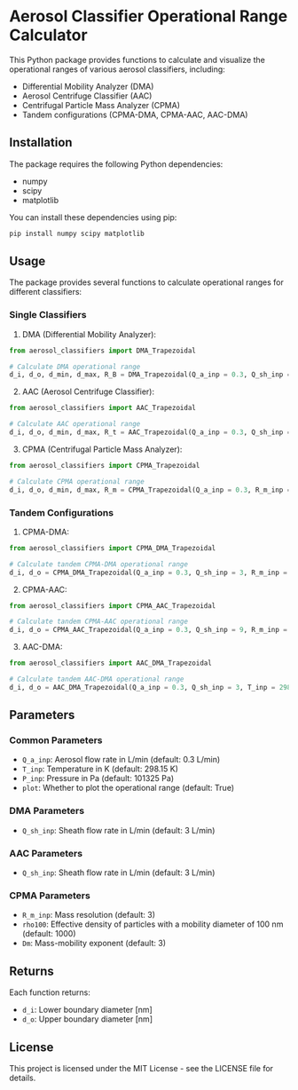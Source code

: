 # **A**erosol **C**lassifier **O**perational **R**ange **C**alculator

This Python package provides functions to calculate and visualize the operational ranges of various aerosol classifiers, including:

- Differential Mobility Analyzer (DMA)
- Aerosol Centrifuge Classifier (AAC)
- Centrifugal Particle Mass Analyzer (CPMA)
- Tandem configurations (CPMA-DMA, CPMA-AAC, AAC-DMA)

## Installation

The package requires the following Python dependencies:
- numpy
- scipy
- matplotlib

You can install these dependencies using pip:

```bash
pip install numpy scipy matplotlib
```

## Usage

The package provides several functions to calculate operational ranges for different classifiers:

### Single Classifiers

1. DMA (Differential Mobility Analyzer):
```python
from aerosol_classifiers import DMA_Trapezoidal

# Calculate DMA operational range
d_i, d_o, d_min, d_max, R_B = DMA_Trapezoidal(Q_a_inp = 0.3, Q_sh_inp = 3, T_inp = 298.15, P_inp = 101325)
```

2. AAC (Aerosol Centrifuge Classifier):
```python
from aerosol_classifiers import AAC_Trapezoidal

# Calculate AAC operational range
d_i, d_o, d_min, d_max, R_t = AAC_Trapezoidal(Q_a_inp = 0.3, Q_sh_inp = 3, T_inp = 298.15, P_inp = 101325)
```

3. CPMA (Centrifugal Particle Mass Analyzer):
```python
from aerosol_classifiers import CPMA_Trapezoidal

# Calculate CPMA operational range
d_i, d_o, d_min, d_max, R_m = CPMA_Trapezoidal(Q_a_inp = 0.3, R_m_inp = 3, rho100 = 1000, Dm = 3, T_inp = 298.15, P_inp = 101325)
```

### Tandem Configurations

1. CPMA-DMA:
```python
from aerosol_classifiers import CPMA_DMA_Trapezoidal

# Calculate tandem CPMA-DMA operational range
d_i, d_o = CPMA_DMA_Trapezoidal(Q_a_inp = 0.3, Q_sh_inp = 3, R_m_inp = 10/3, rho100 = 1000, Dm = 3, T_inp = 298.15, P_inp = 101325)
```

2. CPMA-AAC:
```python
from aerosol_classifiers import CPMA_AAC_Trapezoidal

# Calculate tandem CPMA-AAC operational range
d_i, d_o = CPMA_AAC_Trapezoidal(Q_a_inp = 0.3, Q_sh_inp = 9, R_m_inp = 30/2.48, rho100 = 510, Dm = 2.48, T_inp = 298.15, P_inp = 101325)
```

3. AAC-DMA:
```python
from aerosol_classifiers import AAC_DMA_Trapezoidal

# Calculate tandem AAC-DMA operational range
d_i, d_o = AAC_DMA_Trapezoidal(Q_a_inp = 0.3, Q_sh_inp = 3, T_inp = 298.15, P_inp = 101325)
```

## Parameters

### Common Parameters
- `Q_a_inp`: Aerosol flow rate in L/min (default: 0.3 L/min)
- `T_inp`: Temperature in K (default: 298.15 K)
- `P_inp`: Pressure in Pa (default: 101325 Pa)
- `plot`: Whether to plot the operational range (default: True)

### DMA Parameters
- `Q_sh_inp`: Sheath flow rate in L/min (default: 3 L/min)

### AAC Parameters
- `Q_sh_inp`: Sheath flow rate in L/min (default: 3 L/min)

### CPMA Parameters
- `R_m_inp`: Mass resolution (default: 3)
- `rho100`: Effective density of particles with a mobility diameter of 100 nm (default: 1000)
- `Dm`: Mass-mobility exponent (default: 3)

## Returns

Each function returns:
- `d_i`: Lower boundary diameter [nm]
- `d_o`: Upper boundary diameter [nm]

## License

This project is licensed under the MIT License - see the LICENSE file for details. 
